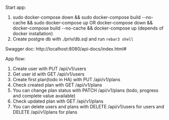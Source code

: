Start app:

 1. sudo docker-compose down && sudo docker-compose build --no-cache && sudo docker-compose up 
    OR 
    docker-compose down && docker-compose build --no-cache && docker-compose up
    (depends of docker installation)
 2. Create postgre db with ./priv/db.sql and run `rebar3 shell`

Swagger doc: http://localhost:8080/api-docs/index.html#

App flow:
  1. Create user with PUT /api/v1/users
  2. Get user id with GET /api/v1/users
  3. Create first plan(todo in HA) with PUT /api/v1/plans
  4. Check created plan with GET /api/v1/plans
  5. You can change plan status with PATCH /api/v1/plans (todo, progress and complete value available)
  6. Check updated plan with GET /api/v1/plans
  7. You can delete users and plans with DELETE /api/v1/users for users and DELETE /api/v1/plans for plans

